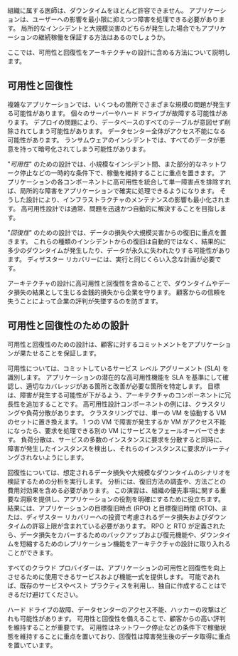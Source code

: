 組織に属する医師は、ダウンタイムをほとんど許容できません。 アプリケーションは、ユーザーへの影響を最小限に抑えつつ障害を処理できる必要があります。 局所的なインシデントと大規模災害のどちらが発生した場合でもアプリケーションの継続稼働を保証する方法はあるのでしょうか。 

ここでは、可用性と回復性をアーキテクチャの設計に含める方法について説明します。

## <a name="availability-and-recoverability"></a>可用性と回復性

複雑なアプリケーションでは、いくつもの箇所でさまざまな規模の問題が発生する可能性があります。 個々のサーバーやハード ドライブが故障する可能性があります。 デプロイの問題により、データベースのすべてのテーブルが意図せず削除されてしまう可能性があります。 データセンター全体がアクセス不能になる可能性があります。 ランサムウェアのインシデントでは、すべてのデータが悪意を持って暗号化されてしまう可能性があります。

"*可用性*" のための設計では、小規模なインシデント間、また部分的なネットワーク停止などの一時的な条件下で、稼働を維持することに重点を置きます。 アプリケーションの各コンポーネントに高可用性を統合して単一障害点を排除すれば、局所的な障害をアプリケーションで確実に処理できるようになります。 そうした設計により、インフラストラクチャのメンテナンスの影響も最小化されます。 高可用性設計では通常、問題を迅速かつ自動的に解決することを目指します。

"*回復性*" のための設計では、データの損失や大規模災害からの復旧に重点を置きます。 これらの種類のインシデントからの復旧は自動的ではなく、結果的に多少のダウンタイムが発生したり、データが永久に失われたりする可能性があります。 ディザスター リカバリーには、実行と同じくらい入念な計画が必要です。

アーキテクチャの設計に高可用性と回復性を含めることで、ダウンタイムやデータ損失の結果として生じる金銭的損失から企業を守ります。 顧客からの信頼を失うことによって企業の評判が失墜するのを防ぎます。

## <a name="architecting-for-availability-and-recoverability"></a>可用性と回復性のための設計

可用性と回復性のための設計は、顧客に対するコミットメントをアプリケーションが果たせることを保証します。

可用性については、コミットしているサービス レベル アグリーメント (SLA) を識別します。 アプリケーションの潜在的な高可用性機能を SLA を基準にして確認し、適切なカバレッジがある箇所と改善が必要な箇所を特定します。 目標は、障害が発生する可能性が下がるよう、アーキテクチャのコンポーネントに冗長性を追加することです。 高可用性設計コンポーネントの例には、クラスタリングや負荷分散があります。 クラスタリングでは、単一の VM を協動する VM のセットに置き換えます。 1 つの VM で障害が発生するか VM がアクセス不能になったら、要求を処理できる別の VM にサービスをフェールオーバーできます。 負荷分散は、サービスの多数のインスタンスに要求を分散すると同時に、障害が発生したインスタンスを検出し、それらのインスタンスに要求がルーティングされないようにします。

回復性については、想定されるデータ損失や大規模なダウンタイムのシナリオを検証するための分析を実行します。 分析には、復旧方法の調査や、方法ごとの費用対効果を含める必要があります。 この演習は、組織の優先事項に関する重要な洞察を提供し、アプリケーションの役割を明確にするために役立ちます。 結果には、アプリケーションの目標復旧時点 (RPO) と目標復旧時間 (RTO)、または、ディザスター リカバリーへの投資で考慮されるデータ損失およびダウンタイムの許容上限が含まれている必要があります。 RPO と RTO が定義されたら、データ損失をカバーするためのバックアップおよび復元機能や、ダウンタイムを短縮するためのレプリケーション機能をアーキテクチャの設計に取り入れることができます。

すべてのクラウド プロバイダーは、アプリケーションの可用性と回復性を向上させるために使用できるサービスおよび機能一式を提供します。 可能であれば、既存のサービスやベスト プラクティスを利用し、独自に作成することはできるだけ避けてください。

ハード ドライブの故障、データセンターのアクセス不能、ハッカーの攻撃はどれも可能性があります。 可用性と回復性を備えることで、顧客からの高い評判を維持することが重要です。 可用性はネットワーク停止などの条件下で稼働状態を維持することに重点を置いており、回復性は障害発生後のデータ取得に重点を置いています。
